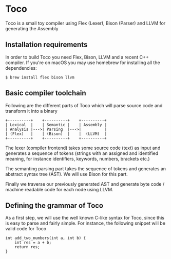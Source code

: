 # Toco
Toco is a small toy compiler using Flex (Lexer), Bison (Parser) and LLVM for generating the Assembly

## Installation requirements
In order to build Toco you need Flex, Bison, LLVM and a recent C++ compiler. If
you're on macOS you may use homebrew for installing all the dependencies:

    $ brew install flex bison llvm

## Basic compiler toolchain
Following are the different parts of Toco which will parse source code and
transform it into a binary

    +----------+    +----------+    +----------+
    | Lexical  |    | Semantic |    | Assembly |
    | Analysis |--->| Parsing  |--->|          |
    | (Flex)   |    | (Bison)  |    |  (LLVM)  |
    +----------+    +----------+    +----------+

The lexer (compiler frontend) takes some source code (text) as input and
generates a sequence of tokens (strings with an assigned and identified
meaning, for instance identifiers, keywords, numbers, brackets etc.)

The semanting parsing part takes the sequence of tokens and generates an
abstract syntax tree (AST). We will use Bison for this part.

Finally we traverse our previously generated AST and generate byte code /
machine readable code for each node using LLVM.

## Defining the grammar of Toco
As a first step, we will use the well known C-like syntax for Toco, since this
is easy to parse and fairly simple. For instance, the following snippet will be
valid code for Toco

    int add_two_numbers(int a, int b) {
        int res = a + b;
        return res;
    }

